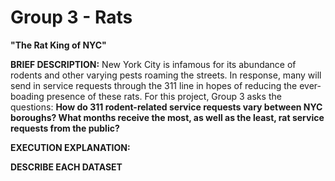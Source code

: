 # Group 3 - Rats
**"The Rat King of NYC"**

**BRIEF DESCRIPTION:**
New York City is infamous for its abundance of rodents and other varying pests roaming the streets. In response, many will send in service requests through the 311 line in hopes of reducing the ever-boading presence of these rats. For this project, Group 3 asks the questions: **How do 311 rodent-related service requests vary between NYC boroughs? What months receive the most, as well as the least, rat service requests from the public?**

**EXECUTION EXPLANATION:** 


**DESCRIBE EACH DATASET**

